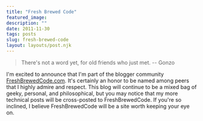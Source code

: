 ```yaml
---
title: "Fresh Brewed Code"
featured_image: 
description: ""
date: 2011-11-30
tags: posts
slug: fresh-brewed-code
layout: layouts/post.njk
---
```




> There's not a word yet, for old friends who just met. -- Gonzo

I'm excited to announce that I'm part of the blogger community [FreshBrewedCode.com](http://freshbrewedcode.com/). It's certainly an honor to be named among peers that I highly admire and respect. This blog will continue to be a mixed bag of geeky, personal, and philosophical, but you may notice that my more technical posts will be cross-posted to FreshBrewedCode. If you're so inclined, I believe FreshBrewedCode will be a site worth keeping your eye on.



